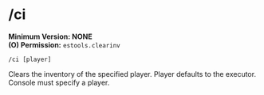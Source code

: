 # /ci

**Minimum Version: NONE**  
**(O) Permission:** `estools.clearinv`  
```
/ci [player]
```

Clears the inventory of the specified player. Player defaults to the executor. Console must specify a player.

